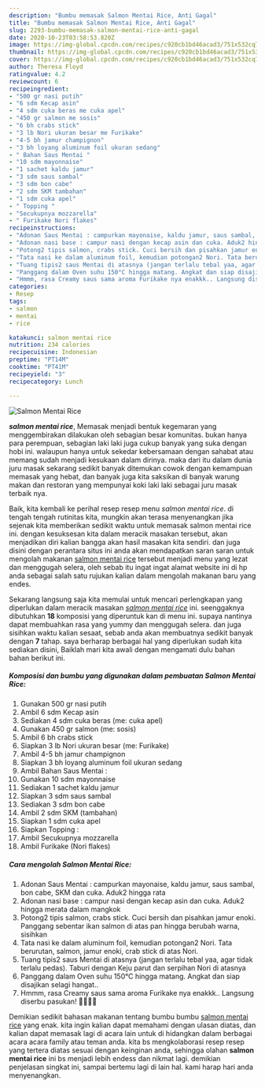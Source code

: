 ```yaml
---
description: "Bumbu memasak Salmon Mentai Rice, Anti Gagal"
title: "Bumbu memasak Salmon Mentai Rice, Anti Gagal"
slug: 2293-bumbu-memasak-salmon-mentai-rice-anti-gagal
date: 2020-10-23T03:58:53.820Z
image: https://img-global.cpcdn.com/recipes/c920cb1bd46acad3/751x532cq70/salmon-mentai-rice-foto-resep-utama.jpg
thumbnail: https://img-global.cpcdn.com/recipes/c920cb1bd46acad3/751x532cq70/salmon-mentai-rice-foto-resep-utama.jpg
cover: https://img-global.cpcdn.com/recipes/c920cb1bd46acad3/751x532cq70/salmon-mentai-rice-foto-resep-utama.jpg
author: Theresa Floyd
ratingvalue: 4.2
reviewcount: 6
recipeingredient:
- "500 gr nasi putih"
- "6 sdm Kecap asin"
- "4 sdm cuka beras me cuka apel"
- "450 gr salmon me sosis"
- "6 bh crabs stick"
- "3 lb Nori ukuran besar me Furikake"
- "4-5 bh jamur champignon"
- "3 bh loyang aluminum foil ukuran sedang"
- " Bahan Saus Mentai "
- "10 sdm mayonnaise"
- "1 sachet kaldu jamur"
- "3 sdm saus sambal"
- "3 sdm bon cabe"
- "2 sdm SKM tambahan"
- "1 sdm cuka apel"
- " Topping "
- "Secukupnya mozzarella"
- " Furikake Nori flakes"
recipeinstructions:
- "Adonan Saus Mentai : campurkan mayonaise, kaldu jamur, saus sambal, bon cabe, SKM dan cuka. Aduk2 hingga rata"
- "Adonan nasi base : campur nasi dengan kecap asin dan cuka. Aduk2 hingga merata dalam mangkok"
- "Potong2 tipis salmon, crabs stick. Cuci bersih dan pisahkan jamur enoki. Panggang sebentar ikan salmon di atas pan hingga berubah warna, sisihkan"
- "Tata nasi ke dalam aluminum foil, kemudian potongan2 Nori. Tata berurutan, salmon, jamur enoki, crab stick di atas Nori."
- "Tuang tipis2 saus Mentai di atasnya (jangan terlalu tebal yaa, agar tidak terlalu pedas). Taburi dengan Keju parut dan serpihan Nori di atasnya"
- "Panggang dalam Oven suhu 150°C hingga matang. Angkat dan siap disajikan selagi hangat.."
- "Hmmm, rasa Creamy saus sama aroma Furikake nya enakkk.. Langsung diserbu pasukan! 🤗🤗😍😍"
categories:
- Resep
tags:
- salmon
- mentai
- rice

katakunci: salmon mentai rice 
nutrition: 234 calories
recipecuisine: Indonesian
preptime: "PT14M"
cooktime: "PT41M"
recipeyield: "3"
recipecategory: Lunch

---
```



![Salmon Mentai Rice](https://img-global.cpcdn.com/recipes/c920cb1bd46acad3/751x532cq70/salmon-mentai-rice-foto-resep-utama.jpg)

<b><i>salmon mentai rice</i></b>, Memasak menjadi bentuk kegemaran yang menggembirakan dilakukan oleh sebagian besar komunitas. bukan hanya para perempuan, sebagian laki laki juga cukup banyak yang suka dengan hobi ini. walaupun hanya untuk sekedar kebersamaan dengan sahabat atau memang sudah menjadi kesukaan dalam dirinya. maka dari itu dalam dunia juru masak sekarang sedikit banyak ditemukan cowok dengan kemampuan memasak yang hebat, dan banyak juga kita saksikan di banyak warung makan dan restoran yang mempunyai koki laki laki sebagai juru masak terbaik nya.

Baik, kita kembali ke perihal resep resep menu <i>salmon mentai rice</i>. di tengah tengah rutinitas kita, mungkin akan terasa menyenangkan jika sejenak kita memberikan sedikit waktu untuk memasak salmon mentai rice ini. dengan kesuksesan kita dalam meracik masakan tersebut, akan menjadikan diri kalian bangga akan hasil masakan kita sendiri. dan juga disini dengan perantara situs ini anda akan mendapatkan saran saran untuk mengolah makanan <u>salmon mentai rice</u> tersebut menjadi menu yang lezat dan menggugah selera, oleh sebab itu ingat ingat alamat website ini di hp anda sebagai salah satu rujukan kalian dalam mengolah makanan baru yang endes.




Sekarang langsung saja kita memulai untuk mencari perlengkapan yang diperlukan dalam meracik masakan <u><i>salmon mentai rice</i></u> ini. seenggaknya dibutuhkan <b>18</b> komposisi yang diperuntuk kan di menu ini. supaya nantinya dapat membuahkan rasa yang yummy dan menggugah selera. dan juga sisihkan waktu kalian sesaat, sebab anda akan membuatnya sedikit banyak dengan <b>7</b> tahap. saya berharap berbagai hal yang diperlukan sudah kita sediakan disini, Baiklah mari kita awali dengan mengamati dulu bahan bahan berikut ini.

<!--inarticleads1-->

##### Komposisi dan bumbu yang digunakan dalam pembuatan Salmon Mentai Rice:

1. Gunakan 500 gr nasi putih
1. Ambil 6 sdm Kecap asin
1. Sediakan 4 sdm cuka beras (me: cuka apel)
1. Gunakan 450 gr salmon (me: sosis)
1. Ambil 6 bh crabs stick
1. Siapkan 3 lb Nori ukuran besar (me: Furikake)
1. Ambil 4-5 bh jamur champignon
1. Siapkan 3 bh loyang aluminum foil ukuran sedang
1. Ambil  Bahan Saus Mentai :
1. Gunakan 10 sdm mayonnaise
1. Sediakan 1 sachet kaldu jamur
1. Siapkan 3 sdm saus sambal
1. Sediakan 3 sdm bon cabe
1. Ambil 2 sdm SKM (tambahan)
1. Siapkan 1 sdm cuka apel
1. Siapkan  Topping :
1. Ambil Secukupnya mozzarella
1. Ambil  Furikake (Nori flakes)




<!--inarticleads2-->

##### Cara mengolah Salmon Mentai Rice:

1. Adonan Saus Mentai : campurkan mayonaise, kaldu jamur, saus sambal, bon cabe, SKM dan cuka. Aduk2 hingga rata
1. Adonan nasi base : campur nasi dengan kecap asin dan cuka. Aduk2 hingga merata dalam mangkok
1. Potong2 tipis salmon, crabs stick. Cuci bersih dan pisahkan jamur enoki. Panggang sebentar ikan salmon di atas pan hingga berubah warna, sisihkan
1. Tata nasi ke dalam aluminum foil, kemudian potongan2 Nori. Tata berurutan, salmon, jamur enoki, crab stick di atas Nori.
1. Tuang tipis2 saus Mentai di atasnya (jangan terlalu tebal yaa, agar tidak terlalu pedas). Taburi dengan Keju parut dan serpihan Nori di atasnya
1. Panggang dalam Oven suhu 150°C hingga matang. Angkat dan siap disajikan selagi hangat..
1. Hmmm, rasa Creamy saus sama aroma Furikake nya enakkk.. Langsung diserbu pasukan! 🤗🤗😍😍




Demikian sedikit bahasan makanan tentang bumbu bumbu <u>salmon mentai rice</u> yang enak. kita ingin kalian dapat memahami dengan ulasan diatas, dan kalian dapat memasak lagi di acara lain untuk di hidangkan dalam berbagai acara acara family atau teman anda. kita bs mengkolaborasi resep resep yang tertera diatas sesuai dengan keinginan anda, sehingga olahan <b>salmon mentai rice</b> ini bs menjadi lebih endess dan nikmat lagi. demikian penjelasan singkat ini, sampai bertemu lagi di lain hal. kami harap hari anda menyenangkan.
